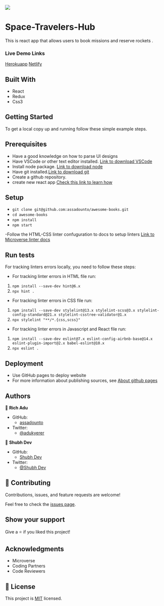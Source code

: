 ![](https://img.shields.io/badge/Microverse-blueviolet)

# Space-Travelers-Hub

This is react app that allows users to book missions and reserve rockets .
### Live Demo Links
[Herokuapp]()
[Netlify]()

<!-- ![screenshot](./desktop.png) -->

## Built With

- React
- Redux
- Css3

## Getting Started
To get a local copy up and running follow these simple example steps.

## Prerequisites
- Have a good knowledge on how to parse UI designs
- Have VSCode or other text editor installed. [Link to download VSCode](https://code.visualstudio.com/download)
- Install node package. [Link to download node](https://nodejs.org/en/download/)
- Have git installed.[Link to download git](https://git-scm.com/downloads)
- Create a github repository.
- create new react app [Check this link to learn how](https://reactjs.org/docs/create-a-new-react-app.html)

## Setup
- ```git clone git@github.com:assadounto/awesome-books.git```
-  ```cd awesome-books ```
-  ```npm install ```
-  ```npm start ```

-Follow the HTML-CSS linter confuguration to docs to setup linters [Link to Microverse linter docs](https://github.com/microverseinc/linters-config)


## Run tests

For tracking linters errors locally, you need to follow these steps:
- For tracking linter errors in HTML file run:

1. ```npm install --save-dev hint@6.x```
2. ```npx hint .```

- For tracking linter errors in CSS file run:

1. ```npm install --save-dev stylelint@13.x stylelint-scss@3.x stylelint-config-standard@21.x stylelint-csstree-validator@1.x```
2. ```npx stylelint "**/*.{css,scss}"```

- For tracking linter errors in Javascript and React file run:

1. ```npm install --save-dev eslint@7.x eslint-config-airbnb-base@14.x eslint-plugin-import@2.x babel-eslint@10.x```
2. ```npx eslint .```

## Deployment

- Use GitHub pages to deploy website
- For more information about publishing sources, see [About github pages](https://pages.github.com/)

## Authors

👤 **Rich Adu**

- GitHub: 
    - [assadounto](https://www.github.com/assadounto)
- Twitter:
    - [@adukyerer](https://www.twitter.com/adukyerer)

👤 **Shubh Dev**

- GitHub: 
    - [Shubh Dev](https://www.github.com/assadounto)
- Twitter:
    - [@Shubh Dev](https://www.twitter.com/)

## 🤝 Contributing

Contributions, issues, and feature requests are welcome!

Feel free to check the [issues page](../../issues/).

## Show your support

Give a ⭐️ if you liked this project!

## Acknowledgments

- Microverse 
- Coding Partners
- Code Reviewers

## 📝 License

This project is [MIT](./MIT.md) licensed.
